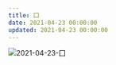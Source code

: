```yaml
---
title: 囗
date: 2021-04-23 00:00:00
updated: 2021-04-23 00:00:00
---
```


![2021-04-23-囗](assets/2021-04-23-囗.png)
